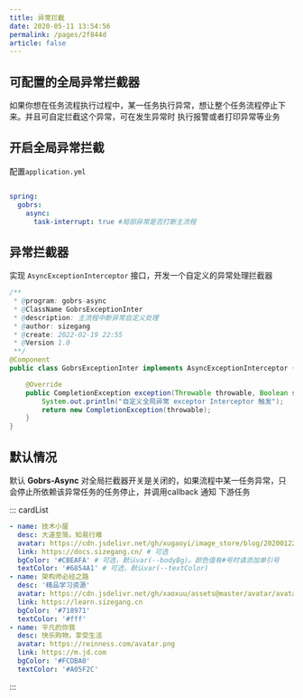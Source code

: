 ```yaml
---
title: 异常拦截
date: 2020-05-11 13:54:56
permalink: /pages/2f844d
article: false
---
```


## 可配置的全局异常拦截器

如果你想在任务流程执行过程中，某一任务执行异常，想让整个任务流程停止下来。并且可自定拦截这个异常，可在发生异常时 执行报警或者打印异常等业务


## 开启全局异常拦截

配置<code>application.yml</code>
```yaml

spring:
  gobrs:
    async:
      task-interrupt: true #局部异常是否打断主流程
```

## 异常拦截器
实现 <code>AsyncExceptionInterceptor</code> 接口，开发一个自定义的异常处理拦截器
```java 
/**
 * @program: gobrs-async
 * @ClassName GobrsExceptionInter
 * @description: 主流程中断异常自定义处理
 * @author: sizegang
 * @create: 2022-02-19 22:55
 * @Version 1.0
 **/
@Component
public class GobrsExceptionInter implements AsyncExceptionInterceptor {

    @Override
    public CompletionException exception(Throwable throwable, Boolean state) {
        System.out.println("自定义全局异常 exceptor Interceptor 触发");
        return new CompletionException(throwable);
    }
}

```

## 默认情况
默认 **Gobrs-Async** 对全局拦截器开关是关闭的，如果流程中某一任务异常，只会停止所依赖该异常任务的任务停止，并调用callback 通知 下游任务

::: cardList

```yaml
- name: 技术小屋
  desc: 大道至简，知易行难
  avatar: https://cdn.jsdelivr.net/gh/xugaoyi/image_store/blog/20200122153807.jpg # 可选
  link: https://docs.sizegang.cn/ # 可选
  bgColor: '#CBEAFA' # 可选，默认var(--bodyBg)。颜色值有#号时请添加单引号
  textColor: '#6854A1' # 可选，默认var(--textColor)
- name: 架构师必经之路
  desc: '精品学习资源'
  avatar: https://cdn.jsdelivr.net/gh/xaoxuu/assets@master/avatar/avatar.png
  link: https://learn.sizegang.cn
  bgColor: '#718971'
  textColor: '#fff'
- name: 平凡的你我
  desc: 快乐购物，享受生活
  avatar: https://reinness.com/avatar.png
  link: https://m.jd.com
  bgColor: '#FCDBA0'
  textColor: '#A05F2C'
```
:::
